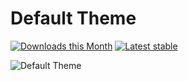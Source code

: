 # Default Theme

[![Downloads this Month](https://img.shields.io/packagist/dm/apigen/theme-default.svg?style=flat-square)](https://packagist.org/packages/apigen/theme-default)
[![Latest stable](https://img.shields.io/packagist/v/apigen/theme-default.svg?style=flat-square)](https://packagist.org/packages/apigen/theme-default)

![Default Theme](screenshot.png?v=3)
